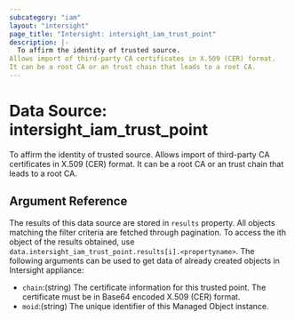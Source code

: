 ```yaml
---
subcategory: "iam"
layout: "intersight"
page_title: "Intersight: intersight_iam_trust_point"
description: |-
  To affirm the identity of trusted source.
Allows import of third-party CA certificates in X.509 (CER) format.
It can be a root CA or an trust chain that leads to a root CA.
---
```


# Data Source: intersight_iam_trust_point
To affirm the identity of trusted source.
Allows import of third-party CA certificates in X.509 (CER) format.
It can be a root CA or an trust chain that leads to a root CA.
## Argument Reference
The results of this data source are stored in `results` property.
All objects matching the filter criteria are fetched through pagination.
To access the ith object of the results obtained, use `data.intersight_iam_trust_point.results[i].<propertyname>`.
The following arguments can be used to get data of already created objects in Intersight appliance:
* `chain`:(string) The certificate information for this trusted point. The certificate must be in Base64 encoded X.509 (CER) format. 
* `moid`:(string) The unique identifier of this Managed Object instance. 
 